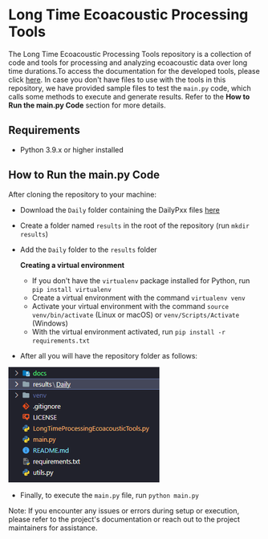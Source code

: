 # Long Time Ecoacoustic Processing Tools

The Long Time Ecoacoustic Processing Tools repository is a collection of code and tools for processing and analyzing 
ecoacoustic data over long time durations.To access the documentation for the developed tools, 
please click [here](./docs/tools.md). In case you don't have files to use with the tools in this repository, we have 
provided sample files to test the `main.py` code, which calls some methods to execute and generate results. Refer to the 
**How to Run the main.py Code** section for more details.

## Requirements
- Python 3.9.x or higher installed

## How to Run the main.py Code

After cloning the repository to your machine:
- Download the `Daily` folder containing the DailyPxx files [here]()
- Create a folder named `results` in the root of the repository (run ```mkdir results```)
- Add the `Daily` folder to the `results` folder

  **Creating a virtual environment**
    - If you don't have the `virtualenv` package installed for Python, run `pip install virtualenv`
    - Create a virtual environment with the command `virtualenv venv`
    - Activate your virtual environment with the command `source venv/bin/activate` (Linux or macOS) or `venv/Scripts/Activate` (Windows)
    - With the virtual environment activated, run `pip install -r requirements.txt`

- After all you will have the repository folder as follows:

![image](./docs/images/dir_repository.png)

- Finally, to execute the `main.py` file, run `python main.py`

Note: If you encounter any issues or errors during setup or execution, please refer to the project's documentation or reach out to the project maintainers for assistance.

